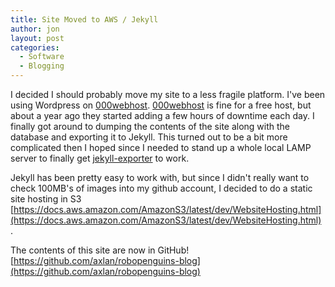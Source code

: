 ```yaml
---
title: Site Moved to AWS / Jekyll
author: jon
layout: post
categories:
  - Software
  - Blogging
---
```


I decided I should probably move my site to a less fragile platform. I've been using Wordpress on [000webhost](https://www.000webhost.com/). [000webhost](https://www.000webhost.com/) is fine for a free host, but about a year ago they started adding a few hours of downtime each day. I finally got around to dumping the contents of the site along with the database and exporting it to Jekyll. This turned out to be a bit more complicated then I hoped since I needed to stand up a whole local LAMP server to finally get [jekyll-exporter](https://wordpress.org/plugins/jekyll-exporter/) to work.

Jekyll has been pretty easy to work with, but since I didn't really want to check 100MB's of images into my github account, I decided to do a static site hosting in S3 [https://docs.aws.amazon.com/AmazonS3/latest/dev/WebsiteHosting.html](https://docs.aws.amazon.com/AmazonS3/latest/dev/WebsiteHosting.html) .

The contents of this site are now in GitHub!
[https://github.com/axlan/robopenguins-blog](https://github.com/axlan/robopenguins-blog)
